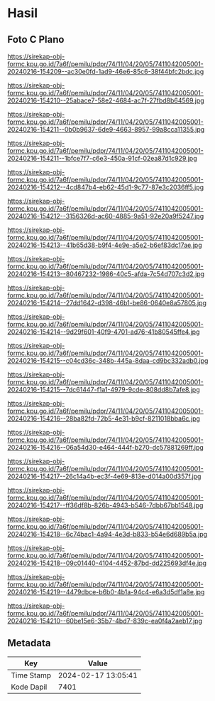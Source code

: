 # Hasil

## Foto C Plano

https://sirekap-obj-formc.kpu.go.id/7a6f/pemilu/pdpr/74/11/04/20/05/7411042005001-20240216-154209--ac30e0fd-1ad9-46e6-85c6-38f44bfc2bdc.jpg

https://sirekap-obj-formc.kpu.go.id/7a6f/pemilu/pdpr/74/11/04/20/05/7411042005001-20240216-154210--25abace7-58e2-4684-ac7f-27fbd8b64569.jpg

https://sirekap-obj-formc.kpu.go.id/7a6f/pemilu/pdpr/74/11/04/20/05/7411042005001-20240216-154211--0b0b9637-6de9-4663-8957-99a8cca11355.jpg

https://sirekap-obj-formc.kpu.go.id/7a6f/pemilu/pdpr/74/11/04/20/05/7411042005001-20240216-154211--1bfce7f7-c6e3-450a-91cf-02ea87d1c929.jpg

https://sirekap-obj-formc.kpu.go.id/7a6f/pemilu/pdpr/74/11/04/20/05/7411042005001-20240216-154212--4cd847b4-eb62-45d1-9c77-87e3c2036ff5.jpg

https://sirekap-obj-formc.kpu.go.id/7a6f/pemilu/pdpr/74/11/04/20/05/7411042005001-20240216-154212--3156326d-ac60-4885-9a51-92e20a9f5247.jpg

https://sirekap-obj-formc.kpu.go.id/7a6f/pemilu/pdpr/74/11/04/20/05/7411042005001-20240216-154213--41b65d38-b9f4-4e9e-a5e2-b6ef83dc17ae.jpg

https://sirekap-obj-formc.kpu.go.id/7a6f/pemilu/pdpr/74/11/04/20/05/7411042005001-20240216-154213--80467232-1986-40c5-afda-7c54d707c3d2.jpg

https://sirekap-obj-formc.kpu.go.id/7a6f/pemilu/pdpr/74/11/04/20/05/7411042005001-20240216-154214--27dd1642-d398-46b1-be86-0640e8a57805.jpg

https://sirekap-obj-formc.kpu.go.id/7a6f/pemilu/pdpr/74/11/04/20/05/7411042005001-20240216-154214--9d29f601-40f9-4701-ad76-41b80545ffe4.jpg

https://sirekap-obj-formc.kpu.go.id/7a6f/pemilu/pdpr/74/11/04/20/05/7411042005001-20240216-154215--c04cd36c-348b-445a-8daa-cd9bc332adb0.jpg

https://sirekap-obj-formc.kpu.go.id/7a6f/pemilu/pdpr/74/11/04/20/05/7411042005001-20240216-154215--7dc61447-f1a1-4979-9cde-808dd8b7afe8.jpg

https://sirekap-obj-formc.kpu.go.id/7a6f/pemilu/pdpr/74/11/04/20/05/7411042005001-20240216-154216--28ba82fd-72b5-4e31-b9cf-8211018bba6c.jpg

https://sirekap-obj-formc.kpu.go.id/7a6f/pemilu/pdpr/74/11/04/20/05/7411042005001-20240216-154216--06a54d30-e464-444f-b270-dc57881269ff.jpg

https://sirekap-obj-formc.kpu.go.id/7a6f/pemilu/pdpr/74/11/04/20/05/7411042005001-20240216-154217--26c14a4b-ec3f-4e69-813e-d014a00d357f.jpg

https://sirekap-obj-formc.kpu.go.id/7a6f/pemilu/pdpr/74/11/04/20/05/7411042005001-20240216-154217--ff36df8b-826b-4943-b546-7dbb67bb1548.jpg

https://sirekap-obj-formc.kpu.go.id/7a6f/pemilu/pdpr/74/11/04/20/05/7411042005001-20240216-154218--6c74bac1-4a94-4e3d-b833-b54e6d689b5a.jpg

https://sirekap-obj-formc.kpu.go.id/7a6f/pemilu/pdpr/74/11/04/20/05/7411042005001-20240216-154218--09c01440-4104-4452-87bd-dd225693df4e.jpg

https://sirekap-obj-formc.kpu.go.id/7a6f/pemilu/pdpr/74/11/04/20/05/7411042005001-20240216-154219--4479dbce-b6b0-4b1a-94c4-e6a3d5df1a8e.jpg

https://sirekap-obj-formc.kpu.go.id/7a6f/pemilu/pdpr/74/11/04/20/05/7411042005001-20240216-154210--60be15e6-35b7-4bd7-839c-ea0f4a2aeb17.jpg


## Metadata

| Key        | Value               |
| ---------- | ------------------- |
| Time Stamp | 2024-02-17 13:05:41 |
| Kode Dapil | 7401                |




